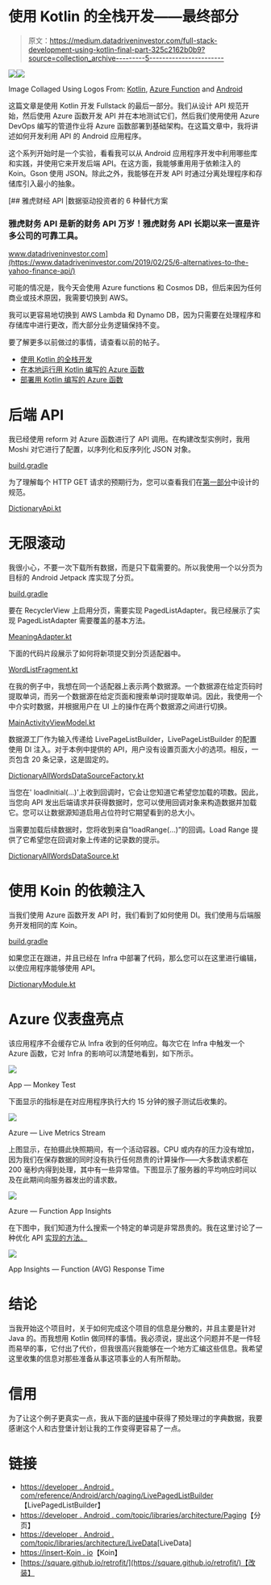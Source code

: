 # 使用 Kotlin 的全栈开发——最终部分

> 原文：<https://medium.datadriveninvestor.com/full-stack-development-using-kotlin-final-part-325c2162b0b9?source=collection_archive---------5----------------------->

[![](img/574feb3af48a8ee3c00a804058cc20cb.png)](http://www.track.datadriveninvestor.com/1B9E)![](img/5418647a19509a466ec32d393f7dd4f3.png)

Image Collaged Using Logos From: [Kotlin](https://upload.wikimedia.org/wikipedia/commons/7/74/Kotlin-logo.svg), [Azure Function](https://www.vectorlogo.zone/logos/azurefunctions/azurefunctions-icon.svg) and [Android](https://upload.wikimedia.org/wikipedia/commons/d/d7/Android_robot.svg)

这篇文章是使用 Kotlin 开发 Fullstack 的最后一部分。我们从设计 API 规范开始，然后使用 Azure 函数开发 API 并在本地测试它们，然后我们使用使用 Azure DevOps 编写的管道作业将 Azure 函数部署到基础架构。在这篇文章中，我将讲述如何开发利用 API 的 Android 应用程序。

这个系列开始时是一个实验，看看我可以从 Android 应用程序开发中利用哪些库和实践，并使用它来开发后端 API。在这方面，我能够重用用于依赖注入的 Koin。Gson 使用 JSON。除此之外，我能够在开发 API 时通过分离处理程序和存储库引入最小的抽象。

[](https://www.datadriveninvestor.com/2019/02/25/6-alternatives-to-the-yahoo-finance-api/) [## 雅虎财经 API |数据驱动投资者的 6 种替代方案

### 雅虎财务 API 是新的财务 API 万岁！雅虎财务 API 长期以来一直是许多公司的可靠工具。

www.datadriveninvestor.com](https://www.datadriveninvestor.com/2019/02/25/6-alternatives-to-the-yahoo-finance-api/) 

可能的情况是，我今天会使用 Azure functions 和 Cosmos DB，但后来因为任何商业或技术原因，我需要切换到 AWS。

我可以更容易地切换到 AWS Lambda 和 Dynamo DB，因为只需要在处理程序和存储库中进行更改，而大部分业务逻辑保持不变。

要了解更多以前做过的事情，请查看以前的帖子。

*   [使用 Kotlin 的全栈开发](https://medium.com/@juliuscanute/fullstack-development-using-kotlin-on-android-and-azure-functions-121571587163)
*   [在本地运行用 Kotlin 编写的 Azure 函数](https://medium.com/datadriveninvestor/build-and-test-azure-functions-written-in-kotlin-locally-33522f1fa29a)
*   [部署用 Kotlin 编写的 Azure 函数](https://medium.com/@juliuscanute/deploy-azure-functions-written-in-kotlin-f21db8780c92)

# 后端 API

我已经使用 reform 对 Azure 函数进行了 API 调用。在构建改型实例时，我用 Moshi 对它进行了配置，以序列化和反序列化 JSON 对象。

[build.gradle](https://github.com/juliuscanute/azure-function-kotlin/blob/c1c096f7089b70b511ebf33afc8d8f3777639013/android/app/build.gradle#L50)

为了理解每个 HTTP GET 请求的预期行为，您可以查看我们在[第一部分](https://medium.com/@juliuscanute/fullstack-development-using-kotlin-on-android-and-azure-functions-121571587163)中设计的规范。

[DictionaryApi.kt](https://github.com/juliuscanute/azure-function-kotlin/blob/master/android/app/src/main/java/com/map/dictionary/repository/api/DictionaryApi.kt)

# 无限滚动

我很小心，不要一次下载所有数据，而是只下载需要的。所以我使用一个以分页为目标的 Android Jetpack 库实现了分页。

[build.gradle](https://github.com/juliuscanute/azure-function-kotlin/blob/c1c096f7089b70b511ebf33afc8d8f3777639013/android/app/build.gradle#L45)

要在 RecyclerView 上启用分页，需要实现 PagedListAdapter。我已经展示了实现 PagedListAdapter 需要覆盖的基本方法。

[MeaningAdapter.kt](https://github.com/juliuscanute/azure-function-kotlin/blob/master/android/app/src/main/java/com/map/dictionary/controller/MeaningAdapter.kt)

下面的代码片段展示了如何将新项提交到分页适配器中。

[WordListFragment.kt](https://github.com/juliuscanute/azure-function-kotlin/blob/master/android/app/src/main/java/com/map/dictionary/controller/WordListFragment.kt)

在我的例子中，我想在同一个适配器上表示两个数据源。一个数据源在给定页码时提取单词，而另一个数据源在给定页面和搜索单词时提取单词。因此，我使用一个中介实时数据，并根据用户在 UI 上的操作在两个数据源之间进行切换。

[MainActivityViewModel.kt](https://github.com/juliuscanute/azure-function-kotlin/blob/master/android/app/src/main/java/com/map/dictionary/controller/MainActivityViewModel.kt)

数据源工厂作为输入传递给 LivePageListBuilder，LivePageListBuilder 的配置使用 DI 注入。对于本例中提供的 API，用户没有设置页面大小的选项。相反，一页包含 20 条记录，这是固定的。

[DictionaryAllWordsDataSourceFactory.kt](https://github.com/juliuscanute/azure-function-kotlin/blob/master/android/app/src/main/java/com/map/dictionary/repository/datasource/DictionaryAllWordsDataSourceFactory.kt)

当您在' loadInitial(…)'上收到回调时，它会让您知道它希望您加载的项数。因此，当您向 API 发出后端请求并获得数据时，您可以使用回调对象来构造数据并加载它。您可以让数据源知道启用占位符时它期望看到的总大小。

当需要加载后续数据时，您将收到来自“loadRange(…)”的回调。Load Range 提供了它希望您在回调对象上传递的记录数的提示。

[DictionaryAllWordsDataSource.kt](https://github.com/juliuscanute/azure-function-kotlin/blob/master/android/app/src/main/java/com/map/dictionary/repository/datasource/DictionaryAllWordsDataSource.kt)

# 使用 Koin 的依赖注入

当我们使用 Azure 函数开发 API 时，我们看到了如何使用 DI。我们使用与后端服务开发相同的库 Koin。

[build.gradle](https://github.com/juliuscanute/azure-function-kotlin/blob/c1c096f7089b70b511ebf33afc8d8f3777639013/android/app/build.gradle#L45)

如果您正在跟进，并且已经在 Infra 中部署了代码，那么您可以在这里进行编辑，以使应用程序能够使用 API。

[DictionaryModule.kt](https://github.com/juliuscanute/azure-function-kotlin/blob/master/android/app/src/main/java/com/map/dictionary/di/DictionaryModule.kt)

# Azure 仪表盘亮点

该应用程序不会缓存它从 Infra 收到的任何响应。每次它在 Infra 中触发一个 Azure 函数，它对 Infra 的影响可以清楚地看到，如下所示。

![](img/e710ec542e83a2d2e9ad077906c68462.png)

App — Monkey Test

下面显示的指标是在对应用程序执行大约 15 分钟的猴子测试后收集的。

![](img/e09b2600ad36187ed6d3b99a9a3e2dad.png)

Azure — Live Metrics Stream

上图显示，在拍摄此快照期间，有一个活动容器。CPU 或内存的压力没有增加，因为我们在保存数据的同时没有执行任何昂贵的计算操作——大多数请求都在 200 毫秒内得到处理，其中有一些异常值。下图显示了服务器的平均响应时间以及在此期间向服务器发出的请求数。

![](img/1dc47b746a1a0c2061b36d255004cfac.png)

Azure — Function App Insights

在下图中，我们知道为什么搜索一个特定的单词是非常昂贵的。我在这里讨论了一种优化 API [实现的方法。](https://medium.com/datadriveninvestor/build-and-test-azure-functions-written-in-kotlin-locally-33522f1fa29a)

![](img/9cd3d54a41f0d5028a7607a3d60b9c23.png)

App Insights — Function (AVG) Response Time

# 结论

当我开始这个项目时，关于如何完成这个项目的信息是分散的，并且主要是针对 Java 的。而我想用 Kotlin 做同样的事情。我必须说，提出这个问题并不是一件轻而易举的事，它付出了代价，但我很高兴我能够在一个地方汇编这些信息。我希望这里收集的信息对那些准备从事这项事业的人有所帮助。

# 信用

为了让这个例子更真实一点，我从下面的[链接](https://github.com/manassharma07/English-Dictionary-CSV)中获得了预处理过的字典数据，我要感谢这个人和古登堡计划让我的工作变得更容易了一点。

# 链接

*   [https://developer . Android . com/reference/Android/arch/paging/LivePagedListBuilder](https://developer.android.com/reference/android/arch/paging/LivePagedListBuilder)【LivePagedListBuilder】
*   [https://developer . Android . com/topic/libraries/architecture/Paging](https://developer.android.com/topic/libraries/architecture/paging)【分页】
*   [https://developer . Android . com/topic/libraries/architecture/LiveData](https://developer.android.com/topic/libraries/architecture/livedata)[LiveData]
*   [https://insert-Koin . io](https://insert-koin.io)【Koin】
*   [https://square.github.io/retrofit/](https://square.github.io/retrofit/)【改装】